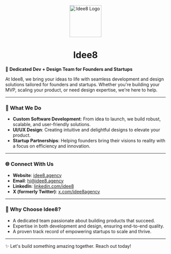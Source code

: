 <div align="center">
  <img src="https://avatars.githubusercontent.com/u/196439373?s=200&v=4" alt="Idee8 Logo" width="100" height="100" />
</div>

<div align="center">
  <h1>Idee8</h1>
</div>

🚀 **Dedicated Dev + Design Team for Founders and Startups**

At Idee8, we bring your ideas to life with seamless development and design solutions tailored for founders and startups. Whether you're building your MVP, scaling your product, or need design expertise, we're here to help.

---

### 🌟 What We Do
- **Custom Software Development**: From idea to launch, we build robust, scalable, and user-friendly solutions.
- **UI/UX Design**: Creating intuitive and delightful designs to elevate your product.
- **Startup Partnerships**: Helping founders bring their visions to reality with a focus on efficiency and innovation.

---

### 🌐 Connect With Us
- **Website**: [idee8.agency](https://idee8.agency)
- **Email**: [hi@idee8.agency](mailto:hi@idee8.agency)
- **LinkedIn**: [linkedin.com/idee8](https://linkedin.com/idee8)
- **X (formerly Twitter)**: [x.com/idee8agency](https://x.com/idee8agency)

---

### 🌟 Why Choose Idee8?
- A dedicated team passionate about building products that succeed.
- Expertise in both development and design, ensuring end-to-end quality.
- A proven track record of empowering startups to scale and thrive.

---

✨ Let's build something amazing together. Reach out today!
